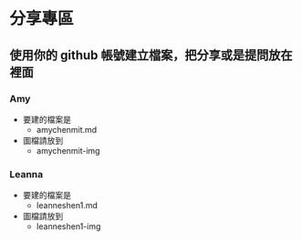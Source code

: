 # 分享專區

## 使用你的 github 帳號建立檔案，把分享或是提問放在裡面
### Amy
-  要建的檔案是
    - amychenmit.md
- 圖檔請放到
    - amychenmit-img
    
    
### Leanna
-  要建的檔案是
    - leanneshen1.md
-  圖檔請放到
    - leanneshen1-img
